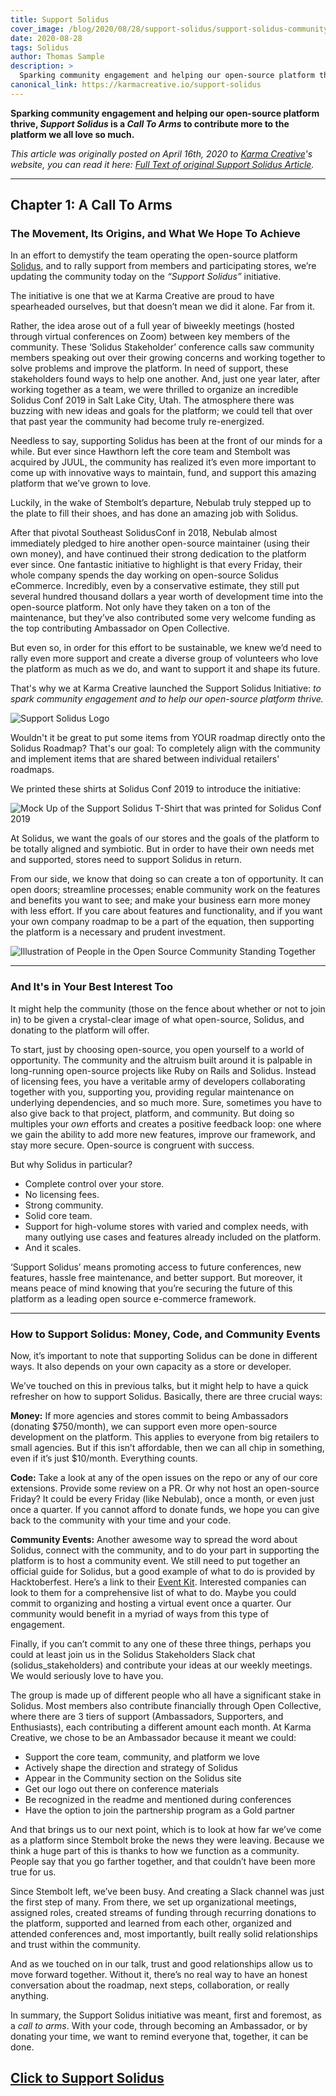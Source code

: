 ```yaml
---
title: Support Solidus
cover_image: /blog/2020/08/28/support-solidus/support-solidus-community-group-photo.jpg
date: 2020-08-28
tags: Solidus
author: Thomas Sample
description: >
  Sparking community engagement and helping our open-source platform thrive, Support Solidus is a Call To Arms to contribute more to the platform we all love so much.
canonical_link: https://karmacreative.io/support-solidus
---
```

**Sparking community engagement and helping our open-source platform thrive, _Support Solidus_ is a _Call To Arms_ to contribute more to the platform we all love so much.**

_This article was originally posted on April 16th, 2020 to [Karma Creative](https://karmacreative.io/)'s website, you can read it here:
[Full Text of original Support Solidus Article](https://karmacreative.io/support-solidus)._

---

## Chapter 1: A Call To Arms
### The Movement, Its Origins, and What We Hope To Achieve

In an effort to demystify the team operating the open-source platform [Solidus](https://solidus.io/), and to rally support from members and participating stores, we’re updating the community today on the *“Support Solidus”* initiative.

The initiative is one that we at Karma Creative are proud to have spearheaded ourselves, but that doesn’t mean we did it alone. Far from it.

Rather, the idea arose out of a full year of biweekly meetings (hosted through virtual conferences on Zoom) between key members of the community. These ‘Solidus Stakeholder’ conference calls saw community members speaking out over their growing concerns and working together to solve problems and improve the platform. In need of support, these stakeholders found ways to help one another. And, just one year later, after working together as a team, we were thrilled to organize an incredible Solidus Conf 2019 in Salt Lake City, Utah. The atmosphere there was buzzing with new ideas and goals for the platform; we could tell that over that past year the community had become truly re-energized.

Needless to say, supporting Solidus has been at the front of our minds for a while. But ever since Hawthorn left the core team and Stembolt was acquired by JUUL, the community has realized it’s even more important to come up with innovative ways to maintain, fund, and support this amazing platform that we’ve grown to love.

Luckily, in the wake of Stembolt’s departure, Nebulab truly stepped up to the plate to fill their shoes, and has done an amazing job with Solidus.

After that pivotal Southeast SolidusConf in 2018, Nebulab almost immediately pledged to hire another open-source maintainer (using their own money), and have continued their strong dedication to the platform ever since. One fantastic initiative to highlight is that every Friday, their whole company spends the day working on open-source Solidus eCommerce. Incredibly, even by a conservative estimate, they still put several hundred thousand dollars a year worth of development time into the open-source platform. Not only have they taken on a ton of the maintenance, but they’ve also contributed some very welcome funding as the top contributing Ambassador on Open Collective.

But even so, in order for this effort to be sustainable, we knew we’d need to rally even more support and create a diverse group of volunteers who love the platform as much as we do,
and want to support it and shape its future.

That's why we at Karma Creative launched the Support Solidus Initiative: *to spark community engagement and to help our open-source platform thrive.*

![Support Solidus Logo](/blog/2020/08/28/support-solidus/support-solidus-logo.jpg)

Wouldn't it be great to put some items from YOUR roadmap directly onto the Solidus Roadmap? That's our goal: To completely align with the community and implement items that are shared between individual retailers' roadmaps.

We printed these shirts at Solidus Conf 2019 to introduce the initiative:

![Mock Up of the Support Solidus T-Shirt that was printed for Solidus Conf 2019](/blog/2020/08/28/support-solidus/support-solidus-t-shirt-mock-up.jpg)

At Solidus, we want the goals of our stores and the goals of the platform to be totally aligned and symbiotic. But in order to have their own needs met and supported, stores need to support Solidus in return.

From our side, we know that doing so can create a ton of opportunity. It can open doors; streamline processes; enable community work on the features and benefits you want to see; and make your business earn more money with less effort. If you care about features and functionality, and if you want your own company roadmap to be a part of the equation, then supporting the platform is a necessary and prudent investment.

![Illustration of People in the Open Source Community Standing Together](/blog/2020/08/28/support-solidus/open-source-community-people-standing-together-illustration.jpg)

---

### And It's in Your Best Interest Too

It might help the community (those on the fence about whether or not to join in) to be given a crystal-clear image of what open-source, Solidus, and donating to the platform will offer.

To start, just by choosing open-source, you open yourself to a world of opportunity. The community and the altruism built around it is palpable in long-running open-source projects like Ruby on Rails and Solidus. Instead of licensing fees, you have a veritable army of developers collaborating together with you, supporting you, providing regular maintenance on underlying dependencies, and so much more. Sure, sometimes you have to also give back to that project, platform, and community. But doing so multiples your *own* efforts and creates a positive feedback loop: one where we gain the ability to add more new features, improve our framework, and stay more secure. Open-source is congruent with success.

But why Solidus in particular?

- Complete control over your store.
- No licensing fees.
- Strong community.
- Solid core team.
- Support for high-volume stores with varied and complex needs, with many outlying use cases and features already included on the platform.
- And it scales.

‘Support Solidus’ means promoting access to future conferences, new features, hassle free maintenance, and better support. But moreover, it means peace of mind knowing that you’re securing the future of this platform as a leading open source e-commerce framework.

---
### How to Support Solidus: Money, Code, and Community Events

Now, it’s important to note that supporting Solidus can be done in different ways. It also depends on your own capacity as a store or developer.

We’ve touched on this in previous talks, but it might help to have a quick refresher on how to support Solidus. Basically, there are three crucial ways:

**Money:** If more agencies and stores commit to being Ambassadors (donating $750/month), we can support even more open-source development on the platform. This applies to everyone from big retailers to small agencies. But if this isn’t affordable, then we can all chip in something, even if it’s just $10/month. Everything counts.

**Code:** Take a look at any of the open issues on the repo or any of our core extensions. Provide some review on a PR. Or why not host an open-source Friday? It could be every Friday (like Nebulab), once a month, or even just once a quarter. If you cannot afford to donate funds, we hope you can give back to the community with your time and your code.

**Community Events:** Another awesome way to spread the word about Solidus, connect with the community, and to do your part in supporting the platform is to host a community event. We still need to put together an official guide for Solidus, but a good example of what to do is provided by Hacktoberfest. Here’s a link to their [Event Kit](https://hacktoberfest.digitalocean.com/eventkit/). Interested companies can look to them for a comprehensive list of what to do. Maybe you could commit to organizing and hosting a virtual event once a quarter. Our community would benefit in a myriad of ways from this type of engagement.

Finally, if you can’t commit to any one of these three things, perhaps you could at least join us in the Solidus Stakeholders Slack chat (solidus_stakeholders) and contribute your ideas at our weekly meetings. We would seriously love to have you.

The group is made up of different people who all have a significant stake in Solidus. Most members also contribute financially through Open Collective, where there are 3 tiers of support (Ambassadors, Supporters, and Enthusiasts), each contributing a different amount each month. At Karma Creative, we chose to be an Ambassador because it meant we could:

- Support the core team, community, and platform we love
- Actively shape the direction and strategy of Solidus
- Appear in the Community section on the Solidus site
- Get our logo out there on conference materials
- Be recognized in the readme and mentioned during conferences
- Have the option to join the partnership program as a Gold partner

And that brings us to our next point, which is to look at how far we’ve come as a platform since Stembolt broke the news they were leaving. Because we think a huge part of this is thanks to how we function as a community. People say that you go farther together, and that couldn’t have been more true for us.

Since Stembolt left, we’ve been busy. And creating a Slack channel was just the first step of many. From there, we set up organizational meetings, assigned roles, created streams of funding through recurring donations to the platform, supported and learned from each other, organized and attended conferences and, most importantly, built really solid relationships and trust within the community.

And as we touched on in our talk, trust and good relationships allow us to move forward together. Without it, there’s no real way to have an honest conversation about the roadmap, next steps, collaboration, or really anything.

In summary, the Support Solidus initiative was meant, first and foremost, as a *call to arms*. With your code, through becoming an Ambassador, or by donating your time, we want to remind everyone that, together, it can be done.

## [Click to Support Solidus](https://opencollective.com/solidus/contribute/)

